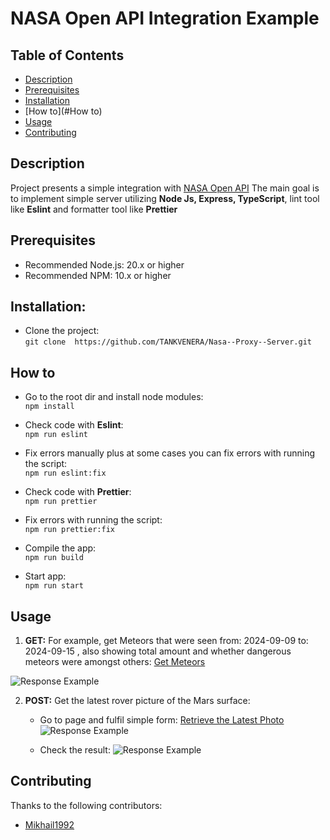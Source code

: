 # NASA Open API Integration Example

## Table of Contents
- [Description](#Description)
- [Prerequisites](#Prerequisites)
- [Installation](#Installation)
- [How to](#How to)
- [Usage](#Usage)
- [Contributing](#Contributing)

## Description

Project presents a simple integration with [NASA Open API](https://api.nasa.gov/)
The main goal is to implement simple server utilizing **Node Js, Express, TypeScript**, 
lint tool like **Eslint** and formatter tool like **Prettier**

## Prerequisites

- Recommended Node.js: 20.x or higher
- Recommended NPM: 10.x or higher

## Installation:

- Clone the project:  
  ```git clone  https://github.com/TANKVENERA/Nasa--Proxy--Server.git```

## How to
- Go to the root dir and install node modules:  
  ```npm install```


- Check code with **Eslint**:  
  ```npm run eslint```


- Fix errors manually plus at some cases you can fix errors with running the script:  
  ```npm run eslint:fix```


- Check code with **Prettier**:  
  ```npm run prettier```


- Fix errors with running the script:  
  ```npm run prettier:fix```


- Compile the app:  
  ```npm run build```


- Start app:  
  ```npm run start```

## Usage

1. **GET:** For example, get Meteors that were seen from: 2024-09-09 to: 2024-09-15 , also showing total amount and whether dangerous meteors were amongst others: 
   [Get Meteors](http://localhost:4000/proxy/meteors?isTotalAmountRequired=true&wereDangerousMeteorsRequired=true&dateFrom=2024-09-09&dateTo=2024-09-15)  

![Response Example](static/readme-screenshot-1.png)

2. **POST:** Get the latest rover picture of the Mars surface:  
   - Go to page and fulfil simple form: [Retrieve the Latest Photo](http://localhost:4000/proxy)
     ![Response Example](static/readme-screenshot-2.png)

   - Check the result:
     ![Response Example](static/readme-screenshot-3.png)


     
## Contributing

Thanks to the following contributors:
- [Mikhail1992](https://github.com/Mikhail1992)
